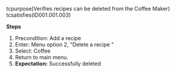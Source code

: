 tcpurpose(Verifies recipes can be deleted from the Coffee Maker)
tcsatisfies(ID001.001.003)

**Steps**
1. Precondition: Add a recipe 
1. Enter: Menu option 2, "Delete a recipe "
1. Select: Coffee
1. Return to main menu.
1. **Expectation:** Successfully deleted

